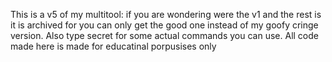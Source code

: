 This is a v5 of my multitool:
if you are wondering were the v1 and the rest is
it is archived for you can only get the good one
instead of my goofy cringe version.
Also type secret for some actual commands you can use.
                        All code made here is made for educatinal porpusises only
